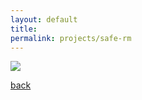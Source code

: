 ```yaml
---
layout: default
title: 
permalink: projects/safe-rm
---
```




![](/assets/images/projects/.png)

[back](./)